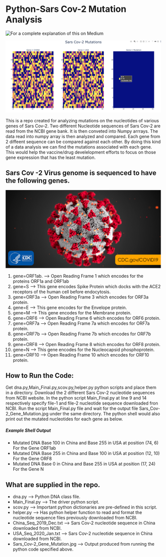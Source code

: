 # Python-Sars Cov-2 Mutation Analysis

![For a complete explanation of this on Medium](https://medium.com/@tony.george1984/python-and-numpy-for-sars-cov-2-gene-mutation-analysis-805833fbb23f?source=friends_link&sk=2045a9c7b04d407343db4d54ed3f2f34)

![](images/result.png)

This is a repo created for analyzing mutations on the nucleotides of various genes of Sars Cov-2.
Two different Nucleotide sequences of Sars Cov-2 are read from the NCBI gene bank. It is then conveted into Numpy arrrays. The data read into numpy array is then analyzed and compared. Each gene from 2 diffeent sequence can be compared against each other. By doing this kind of a data analysis we can find the mutations associated with each gene. This would help the vaccine/drug develelopment efforts to focus on those gene expression that has the least mutation.

## Sars Cov -2 Virus genome is sequenced to have the following genes.

![](images/2019-coronavirus.png)

1. gene=ORF1ab.  --> Open Reading Frame 1 which encodes for the proteins ORF1a and ORF1ab
2. gene=S        --> This gene encodes Spike Protein which docks with the ACE2 receptors of the human cell before endocytosis.
3. gene=ORF3a    --> Open Reading Frame 3 which encodes for ORF3a protein.
4. gene=E        --> This gene encodes for the Envelope protein.
5. gene=M        --> This gene encodes for the Membrane protein.
6. gene=ORF6     --> Open Reading Frame 6 which encodes for ORF6 protein.
7. gene=ORF7a    --> Open Reading Frame 7a which encodes for ORF7a protein.
8. gene=ORF7b    --> Open Reading Frame 7b which encodes for ORF7b protein.
9. gene=ORF8     --> Open Reading Frame 8 which encodes for ORF8 protein.
10. gene=N        --> This gene encodes for the Nucleocapsid phosphoprotein.
11. gene=ORF10    --> Open Reading Frame 10 which encodes for ORF10 protein.

## How to Run the Code:

Get dna.py,Main_Final.py,scov.py,helper.py python scripts and place them in a directory. Download the 2 different Sars Cov-2 nucleotide sequences from NCBI website. In the python script Main_Final.py at line 9 and 14 respectively specify file-1 and file-2 nucleotide sequence downloaded fron NCBI. Run the script Main_Final.py file and wait for the output file Sars_Cov-2_Gene_Mutation.jpg under the same directory. The python shell would also print out the mutated nucleotides for each gene as below.

##### Example Shell Output
* Mutated DNA Base 100 in China and Base 255 in USA at position (74, 6) For the Gene ORF1ab
* Mutated DNA Base 255 in China and Base 100 in USA at position (12, 10) For the Gene ORF8
* Mutated DNA Base 0 in China and Base 255 in USA at position (17, 24) For the Gene N

## What are supplied in the repo.

- dna.py --> Python DNA class file. 
- Main_Final.py --> The driver python script.
- scov.py --> Important python dictionaries are pre-defined in this script.
- helper.py --> Has python helper function to read and format the nucleotide sequence files previously downloaded from NCBI.
- China_Seq_2019_Dec.txt --> Sars Cov-2 nucleotide sequence in China downloaded from NCBI.
- USA_Seq_2020_Jan.txt --> Sars Cov-2 nucleotide sequence in China downloaded from NCBI.
- Sars_Cov-2_Gene_Mutation.jpg --> Output produced from running the python code specified above.

